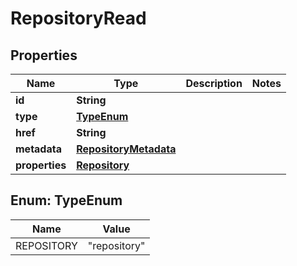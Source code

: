 

# RepositoryRead

## Properties

| Name | Type | Description | Notes |
| ------------ | ------------- | ------------- | ------------- |
| **id** | **String** |  |  |
| **type** | [**TypeEnum**](#TypeEnum) |  |  |
| **href** | **String** |  |  |
| **metadata** | [**RepositoryMetadata**](RepositoryMetadata.md) |  |  |
| **properties** | [**Repository**](Repository.md) |  |  |



## Enum: TypeEnum

| Name | Value |
| ---- | -----
| REPOSITORY | &quot;repository&quot; |


